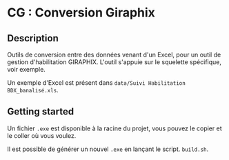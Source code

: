 # CG : Conversion Giraphix

## Description

Outils de conversion entre des données venant d'un Excel, pour un outil de gestion d'habilitation GIRAPHIX. L'outil s'appuie sur le squelette spécifique, voir exemple. 

Un exemple d'Excel est présent dans ``data/Suivi Habilitation BDX_banalisé.xls``.

## Getting started

Un fichier `.exe` est disponible à la racine du projet, vous pouvez le copier et le coller où vous voulez.

Il est possible de générer un nouvel `.exe` en lançant le script. `build.sh`.